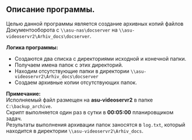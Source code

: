 ## Описание программы.

Целью данной программы является создание архивных копий файлов Документооборота c  `\\asu-nas\docserver` на `\\asu-videoservr2\Arhiv_docs\docserver`. 

**Логика программы:**  
* Создаются два списка с директориями исходной и конечной папки.
* Получаем имена папок с этих директорий.
* Находим отсутствующие папки в директории `\\asu-videoservr2\Arhiv_docs\docserver`
* Создаем архивные копии отсутствующих папок.

**Примечание:** 
<br>
Исполняемый файл размещен на **asu-videoservr2** в папке `C:\backup_archive`.
<br>
Скрипт выполняется один раз в сутки в **00:05:00** планировщиком задач. 
<br>
Результаты выполнения архивации папок заносятся в `log.txt`, который находится в директории `\\asu-videoservr2\Arhiv_docs`.










